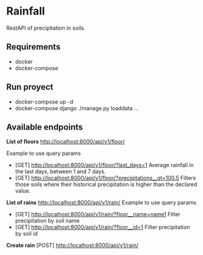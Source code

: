 Rainfall
========
RestAPI of precipitation in soils.

Requirements
------------
- docker
- docker-compose

Run proyect
------------
- docker-compose up -d
- docker-compose django ./manage.py loaddata ...

Available endpoints
-------------------

**List of floors**
[http://localhost:8000/api/v1/floor/](http://localhost:8000/api/v1/floor/)

Example to use query params
- [GET] [http://localhost:8000/api/v1/floor/?last_days=1](http://localhost:8000/api/v1/floor/?last_days=1) Average rainfall in the last days, between 1 and 7 days.
- [GET] [http://localhost:8000/api/v1/floor/?precipitations__gt=100.5](http://localhost:8000/api/v1/floor/?precipitations__gt=100.5) Filters those soils where their historical precipitation is higher than the declared value.


**List of rains**
[http://localhost:8000/api/v1/rain/](http://localhost:8000/api/v1/rain/)
Example to use query params
- [GET] [http://localhost:8000/api/v1/rain/?floor__name=name1](http://localhost:8000/api/v1/rain/?floor__name=name1) Filter precipitation by soil name
- [GET] [http://localhost:8000/api/v1/rain/?floor__id=1](http://localhost:8000/api/v1/rain/?floor__id=1) Filter precipitation by soil id


**Create rain**
[POST] [http://localhost:8000/api/v1/rain/](http://localhost:8000/api/v1/rain/)
